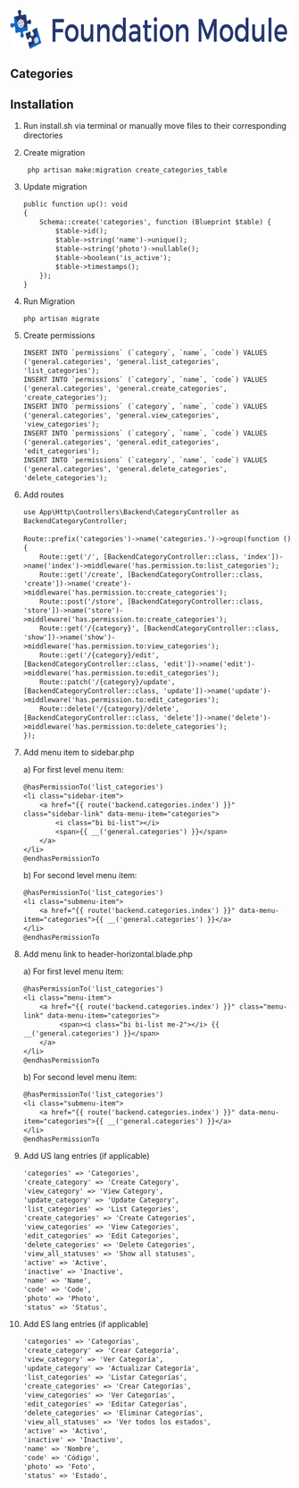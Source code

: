 <!-- PROJECT LOGO -->
<br />
<div align="center">
  <a href="#">
    <img src="../logo.png" alt="Logo" height="70">
  </a>
</div>

## Categories

## Installation

1. Run install.sh via terminal or manually move files to their corresponding directories

1. Create migration
   ```
    php artisan make:migration create_categories_table
   ```
1. Update migration
   ```
   public function up(): void
   {
       Schema::create('categories', function (Blueprint $table) {
           $table->id();
           $table->string('name')->unique();
           $table->string('photo')->nullable();
           $table->boolean('is_active');
           $table->timestamps();
       });
   }
   ```
1. Run Migration
   ```
   php artisan migrate
   ```
1. Create permissions
   ```
   INSERT INTO `permissions` (`category`, `name`, `code`) VALUES ('general.categories', 'general.list_categories', 'list_categories');
   INSERT INTO `permissions` (`category`, `name`, `code`) VALUES ('general.categories', 'general.create_categories', 'create_categories');
   INSERT INTO `permissions` (`category`, `name`, `code`) VALUES ('general.categories', 'general.view_categories', 'view_categories');
   INSERT INTO `permissions` (`category`, `name`, `code`) VALUES ('general.categories', 'general.edit_categories', 'edit_categories');
   INSERT INTO `permissions` (`category`, `name`, `code`) VALUES ('general.categories', 'general.delete_categories', 'delete_categories');
   ```

1. Add routes
   ```
   use App\Http\Controllers\Backend\CategoryController as BackendCategoryController;
   
   Route::prefix('categories')->name('categories.')->group(function () {
       Route::get('/', [BackendCategoryController::class, 'index'])->name('index')->middleware('has.permission.to:list_categories');
       Route::get('/create', [BackendCategoryController::class, 'create'])->name('create')->middleware('has.permission.to:create_categories');
       Route::post('/store', [BackendCategoryController::class, 'store'])->name('store')->middleware('has.permission.to:create_categories');
       Route::get('/{category}', [BackendCategoryController::class, 'show'])->name('show')->middleware('has.permission.to:view_categories');
       Route::get('/{category}/edit', [BackendCategoryController::class, 'edit'])->name('edit')->middleware('has.permission.to:edit_categories');
       Route::patch('/{category}/update', [BackendCategoryController::class, 'update'])->name('update')->middleware('has.permission.to:edit_categories');
       Route::delete('/{category}/delete', [BackendCategoryController::class, 'delete'])->name('delete')->middleware('has.permission.to:delete_categories');
   });
   ```

1. Add menu item to sidebar.php

   a) For first level menu item:
   ```
   @hasPermissionTo('list_categories')
   <li class="sidebar-item">
       <a href="{{ route('backend.categories.index') }}" class="sidebar-link" data-menu-item="categories">
           <i class="bi bi-list"></i>
           <span>{{ __('general.categories') }}</span>
       </a>
   </li>
   @endhasPermissionTo
   ```

   b) For second level menu item:
   ```
   @hasPermissionTo('list_categories')
   <li class="submenu-item">
       <a href="{{ route('backend.categories.index') }}" data-menu-item="categories">{{ __('general.categories') }}</a>
   </li>
   @endhasPermissionTo
   ```

1. Add menu link to header-horizontal.blade.php

   a) For first level menu item:
   ```
   @hasPermissionTo('list_categories')
   <li class="menu-item">
       <a href="{{ route('backend.categories.index') }}" class="menu-link" data-menu-item="categories">
            <span><i class="bi bi-list me-2"></i> {{ __('general.categories') }}</span>
       </a>
   </li>
   @endhasPermissionTo
   ```

   b) For second level menu item:
   ```
   @hasPermissionTo('list_categories')
   <li class="submenu-item">
       <a href="{{ route('backend.categories.index') }}" data-menu-item="categories">{{ __('general.categories') }}</a>
   </li>
   @endhasPermissionTo
   ```

1. Add US lang entries (if applicable)
   ```
   'categories' => 'Categories',
   'create_category' => 'Create Category',
   'view_category' => 'View Category',
   'update_category' => 'Update Category',
   'list_categories' => 'List Categories',
   'create_categories' => 'Create Categories',
   'view_categories' => 'View Categories',
   'edit_categories' => 'Edit Categories',
   'delete_categories' => 'Delete Categories',
   'view_all_statuses' => 'Show all statuses',
   'active' => 'Active',
   'inactive' => 'Inactive',
   'name' => 'Name',
   'code' => 'Code',
   'photo' => 'Photo',
   'status' => 'Status',
   ```

1. Add ES lang entries (if applicable)
   ```
   'categories' => 'Categorías',
   'create_category' => 'Crear Categoría',
   'view_category' => 'Ver Categoría',
   'update_category' => 'Actualizar Categoría',
   'list_categories' => 'Listar Categorías',
   'create_categories' => 'Crear Categorías',
   'view_categories' => 'Ver Categorías',
   'edit_categories' => 'Editar Categorías',
   'delete_categories' => 'Eliminar Categorías',
   'view_all_statuses' => 'Ver todos los estados',
   'active' => 'Activo',
   'inactive' => 'Inactivo',
   'name' => 'Nombre',
   'code' => 'Código',
   'photo' => 'Foto',
   'status' => 'Estado',
   ```






